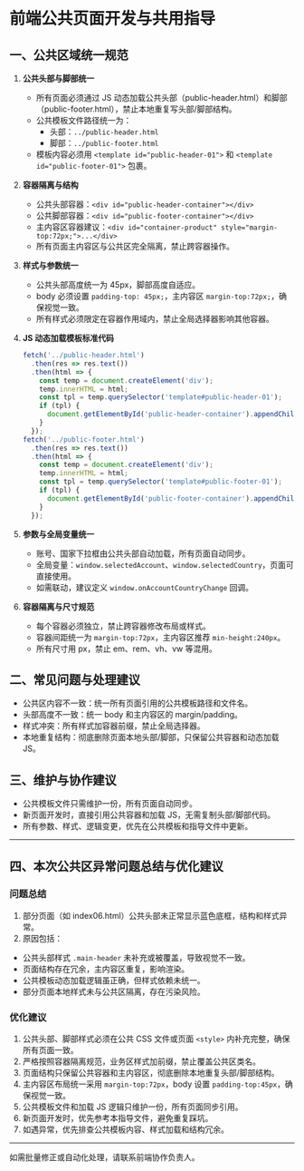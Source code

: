 # 前端公共页面开发与共用指导

## 一、公共区域统一规范

1. **公共头部与脚部统一**
   - 所有页面必须通过 JS 动态加载公共头部（public-header.html）和脚部（public-footer.html），禁止本地重复写头部/脚部结构。
   - 公共模板文件路径统一为：
     - 头部：`../public-header.html`
     - 脚部：`../public-footer.html`
   - 模板内容必须用 `<template id="public-header-01">` 和 `<template id="public-footer-01">` 包裹。

2. **容器隔离与结构**
   - 公共头部容器：`<div id="public-header-container"></div>`
   - 公共脚部容器：`<div id="public-footer-container"></div>`
   - 主内容区容器建议：`<div id="container-product" style="margin-top:72px;">...</div>`
   - 所有页面主内容区与公共区完全隔离，禁止跨容器操作。

3. **样式与参数统一**
   - 公共头部高度统一为 45px，脚部高度自适应。
   - body 必须设置 `padding-top: 45px;`，主内容区 `margin-top:72px;`，确保视觉一致。
   - 所有样式必须限定在容器作用域内，禁止全局选择器影响其他容器。

4. **JS 动态加载模板标准代码**
   ```js
   fetch('../public-header.html')
     .then(res => res.text())
     .then(html => {
       const temp = document.createElement('div');
       temp.innerHTML = html;
       const tpl = temp.querySelector('template#public-header-01');
       if (tpl) {
         document.getElementById('public-header-container').appendChild(tpl.content.cloneNode(true));
       }
     });
   fetch('../public-footer.html')
     .then(res => res.text())
     .then(html => {
       const temp = document.createElement('div');
       temp.innerHTML = html;
       const tpl = temp.querySelector('template#public-footer-01');
       if (tpl) {
         document.getElementById('public-footer-container').appendChild(tpl.content.cloneNode(true));
       }
     });
   ```

5. **参数与全局变量统一**
   - 账号、国家下拉框由公共头部自动加载，所有页面自动同步。
   - 全局变量：`window.selectedAccount`、`window.selectedCountry`，页面可直接使用。
   - 如需联动，建议定义 `window.onAccountCountryChange` 回调。

6. **容器隔离与尺寸规范**
   - 每个容器必须独立，禁止跨容器修改布局或样式。
   - 容器间距统一为 `margin-top:72px`，主内容区推荐 `min-height:240px`。
   - 所有尺寸用 px，禁止 em、rem、vh、vw 等混用。

## 二、常见问题与处理建议

- 公共区内容不一致：统一所有页面引用的公共模板路径和文件名。
- 头部高度不一致：统一 body 和主内容区的 margin/padding。
- 样式冲突：所有样式加容器前缀，禁止全局选择器。
- 本地重复结构：彻底删除页面本地头部/脚部，只保留公共容器和动态加载 JS。

## 三、维护与协作建议

- 公共模板文件只需维护一份，所有页面自动同步。
- 新页面开发时，直接引用公共容器和加载 JS，无需复制头部/脚部代码。
- 所有参数、样式、逻辑变更，优先在公共模板和指导文件中更新。

---

## 四、本次公共区异常问题总结与优化建议

### 问题总结
1. 部分页面（如 index06.html）公共头部未正常显示蓝色底框，结构和样式异常。
2. 原因包括：
  - 公共头部样式 `.main-header` 未补充或被覆盖，导致视觉不一致。
  - 页面结构存在冗余，主内容区重复，影响渲染。
  - 公共模板动态加载逻辑虽正确，但样式依赖未统一。
  - 部分页面本地样式未与公共区隔离，存在污染风险。

### 优化建议
1. 公共头部、脚部样式必须在公共 CSS 文件或页面 `<style>` 内补充完整，确保所有页面一致。
2. 严格按照容器隔离规范，业务区样式加前缀，禁止覆盖公共区类名。
3. 页面结构只保留公共容器和主内容区，彻底删除本地重复头部/脚部结构。
4. 主内容区布局统一采用 `margin-top:72px`，body 设置 `padding-top:45px`，确保视觉一致。
5. 公共模板文件和加载 JS 逻辑只维护一份，所有页面同步引用。
6. 新页面开发时，优先参考本指导文件，避免重复踩坑。
7. 如遇异常，优先排查公共模板内容、样式加载和结构冗余。

---

如需批量修正或自动化处理，请联系前端协作负责人。
